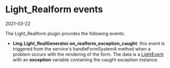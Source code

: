 Light_Realform events
=============
2021-03-22



The Light_Realform plugin provides the following events:


- **Ling.Light_RealGenerator.on_realform_exception_caught**: this event is triggered from the service's handleFormSystemA method
    when a problem occurs with the rendering of the form.
    The data is a [LightEvent](https://github.com/lingtalfi/Light/blob/master/Events/LightEvent.php) with an **exception** variable
    containing the caught exception instance.
        

